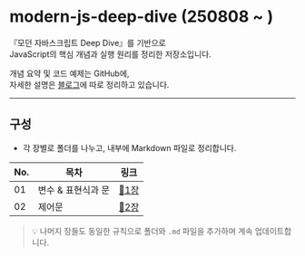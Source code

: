 # modern-js-deep-dive (250808 ~ )

『모던 자바스크립트 Deep Dive』를 기반으로  
JavaScript의 핵심 개념과 실행 원리를 정리한 저장소입니다.

개념 요약 및 코드 예제는 GitHub에,<br>
자세한 설명은 [블로그](https://1juyoung.tistory.com)에 따로 정리하고 있습니다.

---

## 구성

- 각 장별로 폴더를 나누고, 내부에 Markdown 파일로 정리합니다.


| No. | 목차               | 링크 |
|-----|--------------------|------|
| 01  | 변수 & 표현식과 문 | [📄1장](./01.%20변수%20&%20표현식과%20문/README.md) |
| 02  | 제어문 | [📄2장](./02.%20제어문/README.md) |

> 💡 나머지 장들도 동일한 규칙으로 폴더와 `.md` 파일을 추가하며 계속 업데이트합니다.



